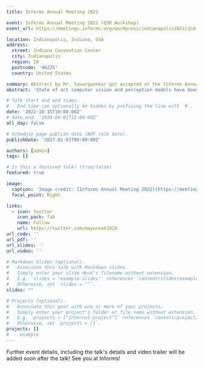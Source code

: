 ```yaml
---
title: Informs Annual Meeting 2022

event: Informs Annual Meeting 2022 (QSR Workshop)
event_url: https://meetings.informs.org/wordpress/indianapolis2022/2nd-informs-workshop-on-quality-statistics-reliability/

location: Indianapolis, Indiana, USA
address:
  street: Indiana Convention Center
  city: Indianapolis
  region: IN
  postcode: '46225'
  country: United States

summary: Abstract by Mr. Savargaonkar got accepted at the Informs Annual 2022 Meeting!
abstract: 'State of art computer vision and perception models have been developed using publicly available datasets such as Argoverse and ApolloScape. One major limitation of these datasets is the absence of infrastructure information, including lane line details, traffic signs, and intersection information. Such information is necessary and not complementary to eliminate common edge cases. Taking a leap in the future, we introduce a state-of-art synthetically generated dataset with detailed lane and vehicle information for the next generation of self-driving perception and computer vision solutions, named VTrackIt. The main objective of the VTrackIt dataset is thus to enable the development of a new generation of AI/ML solutions that leverage infrastructure information.'

# Talk start and end times.
#   End time can optionally be hidden by prefixing the line with `#`.
date: '2022-10-15T10:00:00Z'
# date_end: '2030-06-01T15:00:00Z'
all_day: false

# Schedule page publish date (NOT talk date).
publishDate: '2017-01-01T00:00:00Z'

authors: [admin]
tags: []

# Is this a featured talk? (true/false)
featured: true

image:
  caption: 'Image credit: [Informs Annual Meeting 2022](https://meetings.informs.org/wordpress/indianapolis2022/)'
  focal_point: Right

links:
  - icon: twitter
    icon_pack: fab
    name: Follow
    url: https://twitter.com/mayuresh1016
url_code: ''
url_pdf: ''
url_slides: ''
url_video: ''

# Markdown Slides (optional).
#   Associate this talk with Markdown slides.
#   Simply enter your slide deck's filename without extension.
#   E.g. `slides = "example-slides"` references `content/slides/example-slides.md`.
#   Otherwise, set `slides = ""`.
slides: ""

# Projects (optional).
#   Associate this post with one or more of your projects.
#   Simply enter your project's folder or file name without extension.
#   E.g. `projects = ["internal-project"]` references `content/project/deep-learning/index.md`.
#   Otherwise, set `projects = []`.
projects: []
#  - example
---
```


Further event details, including the talk's details and video trailer will be added soon after the talk! See you at Informs!
